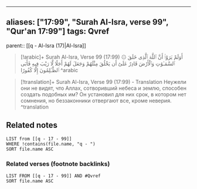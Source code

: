 
---
aliases: ["17:99", "Surah Al-Isra, verse 99", "Qur'an 17:99"]
tags: Qvref
---

parent:: [[q - Al-Isra (17)|Al-Isra]]

> [!arabic]+ Surah Al-Isra, Verse 99 (17:99)
> <span class="quran-arabic">۞ أَوَلَمْ يَرَوْا۟ أَنَّ ٱللَّهَ ٱلَّذِى خَلَقَ ٱلسَّمَـٰوَٰتِ وَٱلْأَرْضَ قَادِرٌ عَلَىٰٓ أَن يَخْلُقَ مِثْلَهُمْ وَجَعَلَ لَهُمْ أَجَلًا لَّا رَيْبَ فِيهِ فَأَبَى ٱلظَّـٰلِمُونَ إِلَّا كُفُورًا</span>
^arabic

> [!translation]+ Surah Al-Isra, Verse 99 (17:99) - Translation
> Неужели они не видят, что Аллах, сотворивший небеса и землю, способен создать подобных им? Он установил для них срок, в котором нет сомнения, но беззаконники отвергают все, кроме неверия.
^translation



## Related notes
```dataview
LIST from [[q - 17 - 99]]
WHERE !contains(file.name, "q - ")
SORT file.name ASC
```

### Related verses (footnote backlinks)
```dataview
LIST FROM [[q - 17 - 99]] AND #Qvref
SORT file.name ASC
```


